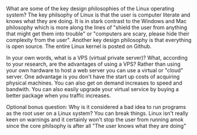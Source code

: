 What are some of the key design philosophies of the Linux operating system?
	The key philsophy of Linux is that the user is computer literate and knows what they are doing. It is in stark contrast to the Windows and Mac philosophy which is more along the lines of "shield the user from anything that might get them into trouble" or "computers are scary, please hide their complexity from the user". Another key design philosophy is that everything is open source. The entire Linux kernel is posted on Github.

In your own words, what is a VPS (virtual private server)? What, according to your research, are the advantages of using a VPS?
	Rather than using your own hardware to host a web server you can use a virtual or "cloud" server. One advantage is you don't have the start up costs of acquiring physical machines. You can also get on demand increases to speed and bandwith. You can also easily upgrade your virtual service by buying a better package when you traffic increases.


Optional bonus question: Why is it considered a bad idea to run programs as the root user on a Linux system?
	You can break things. Linux isn't really keen on warnings and it certainly won't stop the user from running amok since the core philsophy is after all "The user knows what they are doing"